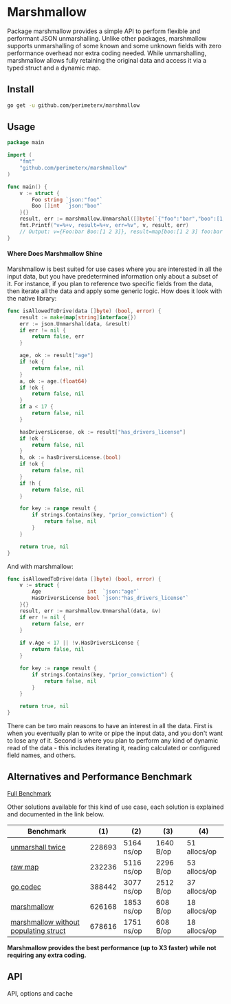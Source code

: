 # Marshmallow

Package marshmallow provides a simple API to perform flexible and performant JSON unmarshalling.
Unlike other packages, marshmallow supports unmarshalling of some known and some unknown fields
with zero performance overhead nor extra coding needed. While unmarshalling,
marshmallow allows fully retaining the original data and access it via a typed struct and a
dynamic map.

## Install
```sh
go get -u github.com/perimeterx/marshmallow
```

## Usage
```go
package main

import (
	"fmt"
	"github.com/perimeterx/marshmallow"
)

func main() {
	v := struct {
		Foo string `json:"foo"`
		Boo []int  `json:"boo"`
	}{}
	result, err := marshmallow.Unmarshal([]byte(`{"foo":"bar","boo":[1,2,3],"goo":12.6}`), &v)
	fmt.Printf("v=%+v, result=%+v, err=%v", v, result, err)
	// Output: v={Foo:bar Boo:[1 2 3]}, result=map[boo:[1 2 3] foo:bar goo:12.6], err=<nil>
}
```

#### Where Does Marshmallow Shine
Marshmallow is best suited for use cases where you are interested in all the input data,
but you have predetermined information only about a subset of it.
For instance, if you plan to reference two specific fields from the data,
then iterate all the data and apply some generic logic. How does it look with the native library:
```go
func isAllowedToDrive(data []byte) (bool, error) {
	result := make(map[string]interface{})
	err := json.Unmarshal(data, &result)
	if err != nil {
		return false, err
	}

	age, ok := result["age"]
	if !ok {
		return false, nil
	}
	a, ok := age.(float64)
	if !ok {
		return false, nil
	}
	if a < 17 {
		return false, nil
	}

	hasDriversLicense, ok := result["has_drivers_license"]
	if !ok {
		return false, nil
	}
	h, ok := hasDriversLicense.(bool)
	if !ok {
		return false, nil
	}
	if !h {
		return false, nil
	}

	for key := range result {
		if strings.Contains(key, "prior_conviction") {
			return false, nil
		}
	}

	return true, nil
}
```

And with marshmallow:
```go
func isAllowedToDrive(data []byte) (bool, error) {
	v := struct {
		Age               int  `json:"age"`
		HasDriversLicense bool `json:"has_drivers_license"`
	}{}
	result, err := marshmallow.Unmarshal(data, &v)
	if err != nil {
		return false, err
	}
	
	if v.Age < 17 || !v.HasDriversLicense {
		return false, nil
	}

	for key := range result {
		if strings.Contains(key, "prior_conviction") {
			return false, nil
		}
	}

	return true, nil
}
```

There can be two main reasons to have an interest in all the data.
First is when you eventually plan to write or pipe the input data, and you don't
want to lose any of it. Second is where you plan to perform any kind of dynamic
read of the data - this includes iterating it, reading calculated or configured
field names, and others.

## Alternatives and Performance Benchmark
[Full Benchmark](benchmark_test.go)

Other solutions available for this kind of use case, each solution is explained
and documented in the link below.

|Benchmark|(1)|(2)|(3)|(4)|
|--|--|--|--|--|
|[unmarshall twice](https://github.com/PerimeterX/marshmallow/blob/d165df95a46f197a3db895a542333ae971d9a330/benchmark_test.go#L33)|228693|5164 ns/op|1640 B/op|51 allocs/op|
|[raw map](https://github.com/PerimeterX/marshmallow/blob/d165df95a46f197a3db895a542333ae971d9a330/benchmark_test.go#L33)|232236|5116 ns/op|2296 B/op|53 allocs/op|
|[go codec](https://github.com/PerimeterX/marshmallow/blob/d165df95a46f197a3db895a542333ae971d9a330/benchmark_test.go#L33)|388442|3077 ns/op|2512 B/op|37 allocs/op|
|[marshmallow](https://github.com/PerimeterX/marshmallow/blob/d165df95a46f197a3db895a542333ae971d9a330/benchmark_test.go#L33)|626168|1853 ns/op|608 B/op|18 allocs/op|
|[marshmallow without populating struct](https://github.com/PerimeterX/marshmallow/blob/d165df95a46f197a3db895a542333ae971d9a330/benchmark_test.go#L33)|678616|1751 ns/op|608 B/op|18 allocs/op|

**Marshmallow provides the best performance (up to X3 faster) while not requiring any extra coding.** 

## API
API, options and cache

